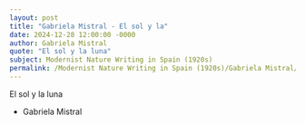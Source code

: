 ```yaml
---
layout: post
title: "Gabriela Mistral - El sol y la"
date: 2024-12-28 12:00:00 -0000
author: Gabriela Mistral
quote: "El sol y la luna"
subject: Modernist Nature Writing in Spain (1920s)
permalink: /Modernist Nature Writing in Spain (1920s)/Gabriela Mistral/Gabriela Mistral - El sol y la
---
```


El sol y la luna

- Gabriela Mistral

